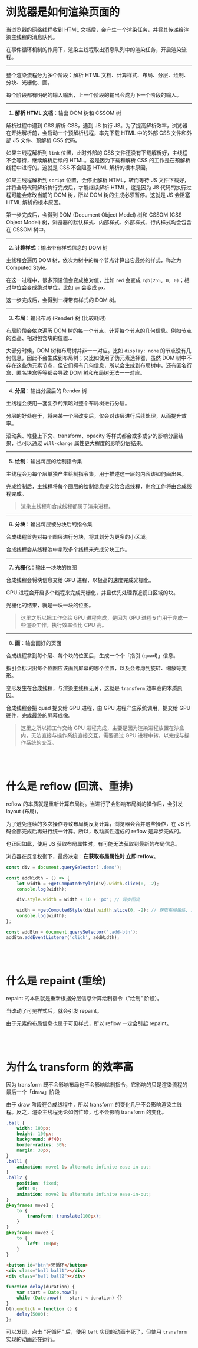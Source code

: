 # 浏览器是如何渲染页面的

当浏览器的网络线程收到 HTML 文档后，会产生一个渲染任务，并将其传递给渲染主线程的消息队列。

在事件循环机制的作用下，渲染主线程取出消息队列中的渲染任务，开启渲染流程。

---

整个渲染流程分为多个阶段：解析 HTML 文档、计算样式、布局、分层、绘制、分块、光栅化、画。

每个阶段都有明确的输入输出，上一个阶段的输出会成为下一个阶段的输入。

---

1.  **解析 HTML 文档**：输出 DOM 树和 CSSOM 树

解析过程中遇到 CSS 解析 CSS，遇到 JS 执行 JS。为了提高解析效率，浏览器在开始解析前，会启动一个预解析线程，率先下载 HTML 中的外部 CSS 文件和外部 JS 文件、预解析 CSS 代码。

如果主线程解析到 `link` 位置，此时外部的 CSS 文件还没有下载解析好，主线程不会等待，继续解析后续的 HTML。这是因为下载和解析 CSS 的工作是在预解析线程中进行的。这就是 CSS 不会阻塞 HTML 解析的根本原因。

如果主线程解析到 `script` 位置，会停止解析 HTML，转而等待 JS 文件下载好，并将全局代码解析执行完成后，才能继续解析 HTML。这是因为 JS 代码的执行过程可能会修改当前的 DOM 树，所以 DOM 树的生成必须暂停。这就是 JS 会阻塞 HTML 解析的根本原因。

第一步完成后，会得到 DOM (Document Object Model) 树和 CSSOM (CSS Object Model) 树，浏览器的默认样式、内部样式、外部样式、行内样式均会包含在 CSSOM 树中。

---

2.  **计算样式**：输出带有样式信息的 DOM 树

主线程会遍历 DOM 树，依次为树中的每个节点计算出它最终的样式，称之为 Computed Style。

在这一过程中，很多预设值会变成绝对值，比如 `red` 会变成 `rgb(255, 0, 0)`；相对单位会变成绝对单位，比如 `em` 会变成 `px`。

这一步完成后，会得到一棵带有样式的 DOM 树。

---

3.  **布局**：输出布局 (Render) 树 (比较耗时)

布局阶段会依次遍历 DOM 树的每一个节点，计算每个节点的几何信息。例如节点的宽高、相对包含块的位置...

大部分时候，DOM 树和布局树并非一一对应。比如 `display: none` 的节点没有几何信息，因此不会生成到布局树；又比如使用了伪元素选择器，虽然 DOM 树中不存在这些伪元素节点，但它们拥有几何信息，所以会生成到布局树中。还有匿名行盒、匿名块盒等等都会导致 DOM 树和布局树无法一一对应。

---

4.  **分层**：输出分层后的 Render 树

主线程会使用一套复杂的策略对整个布局树进行分层。

分层的好处在于，将来某一个层改变后，仅会对该层进行后续处理，从而提升效率。

滚动条、堆叠上下文、transform、opacity 等样式都会或多或少的影响分层结果，也可以通过 `will-change` 属性更大程度的影响分层结果。

---

5.  **绘制**：输出每层的绘制指令集

主线程会为每个层单独产生绘制指令集，用于描述这一层的内容该如何画出来。

完成绘制后，主线程将每个图层的绘制信息提交给合成线程，剩余工作将由合成线程完成。

> 渲染主线程和合成线程都属于渲染进程。

---

6.  **分块**：输出每层被分块后的指令集

合成线程首先对每个图层进行分块，将其划分为更多的小区域。

合成线程会从线程池中拿取多个线程来完成分块工作。

---

7.  **光栅化**：输出一块块的位图

合成线程会将块信息交给 GPU 进程，以极高的速度完成光栅化。

GPU 进程会开启多个线程来完成光栅化，并且优先处理靠近视口区域的块。

光栅化的结果，就是一块一块的位图。

> 这里之所以把工作交给 GPU 进程完成，是因为 GPU 进程专门用于完成一些渲染工作，执行效率会比 CPU 高。

---

8.  **画**：输出画好的页面

合成线程拿到每个层、每个块的位图后，生成一个个「指引 (quad)」信息。

指引会标识出每个位图应该画到屏幕的哪个位置，以及会考虑到旋转、缩放等变形。

变形发生在合成线程，与渲染主线程无关，这就是 `transform` 效率高的本质原因。

合成线程会把 quad 提交给 GPU 进程，由 GPU 进程产生系统调用，提交给 GPU 硬件，完成最终的屏幕成像。

> 这里之所以把工作交给 GPU 进程完成，主要是因为渲染进程放置在沙盒内，无法直接与操作系统直接交互，需要通过 GPU 进程中转，以完成与操作系统的交互。

<br><br>

# 什么是 reflow (回流、重排)

reflow 的本质就是重新计算布局树。当进行了会影响布局树的操作后，会引发 layout (布局)。

为了避免连续的多次操作导致布局树反复计算，浏览器会合并这些操作，在 JS 代码全部完成后再进行统一计算。所以，改动属性造成的 reflow 是异步完成的。

也正因如此，使用 JS 获取布局属性时，有可能无法获取到最新的布局信息。

浏览器在反复权衡下，最终决定：**在获取布局属性时 立即 reflow**。

```js
const div = document.querySelector('.demo');

const addWidth = () => {
    let width = +getComputedStyle(div).width.slice(0, -2);
    console.log(width);

    div.style.width = width + 10 + 'px'; // 异步回流

    width = +getComputedStyle(div).width.slice(0, -2); // 获取布局属性, 立即回流
    console.log(width);
};

const addBtn = document.querySelector('.add-btn');
addBtn.addEventListener('click', addWidth);
```

<br><br>

# 什么是 repaint (重绘)

repaint 的本质就是重新根据分层信息计算绘制指令（"绘制" 阶段）。

当改动了可见样式后，就会引发 repaint。

由于元素的布局信息也属于可见样式，所以 reflow 一定会引起 repaint。

<br><br>

# 为什么 transform 的效率高

因为 transform 既不会影响布局也不会影响绘制指令，它影响的只是渲染流程的最后一个「draw」阶段

由于 draw 阶段在合成线程中，所以 transform 的变化几乎不会影响渲染主线程。反之，渲染主线程无论如何忙碌，也不会影响 transform 的变化。

```css
.ball {
    width: 100px;
    height: 100px;
    background: #f40;
    border-radius: 50%;
    margin: 30px;
}
.ball1 {
    animation: move1 1s alternate infinite ease-in-out;
}
.ball2 {
    position: fixed;
    left: 0;
    animation: move2 1s alternate infinite ease-in-out;
}
@keyframes move1 {
    to {
        transform: translate(100px);
    }
}
@keyframes move2 {
    to {
        left: 100px;
    }
}
```

```html
<button id="btn">死循环</button>
<div class="ball ball1"></div>
<div class="ball ball2"></div>
```

```js
function delay(duration) {
    var start = Date.now();
    while (Date.now() - start < duration) {}
}
btn.onclick = function () {
    delay(5000);
};
```

可以发现，点击 "死循环" 后，使用 `left` 实现的动画卡死了，但使用 `transform` 实现的动画还在运行。

<br>
